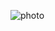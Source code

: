 ![photo](https://github.com/satishgupta2/Email-Sub-google-sheet/assets/126942680/7ec7eec5-ef64-4d2a-8a1b-daa2a4ce8635)
